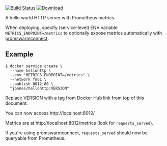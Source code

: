 [![Build Status](https://img.shields.io/travis/joonas-fi/hellohttp.svg?style=for-the-badge)](https://travis-ci.org/joonas-fi/hellohttp)
[![Download](https://img.shields.io/docker/pulls/joonas/hellohttp.svg?style=for-the-badge)](https://hub.docker.com/r/joonas/hellohttp/)

A hello world HTTP server with Prometheus metrics.

When deploying, specify (service-level) ENV variable `METRICS_ENDPOINT=/metrics` to
optionally expose metrics automatically with
[promswarmconnect](https://github.com/joonas-fi/hellohttp).


Example
-------

```
$ docker service create \
  --name hellohttp \
  --env "METRICS_ENDPOINT=/metrics" \
  --network fn61 \
  --publish 8012:80 \
  "joonas/hellohttp:VERSION"
```

Replace VERSION with a tag from Docker Hub link from top of this document.

You can now access http://localhost:8012/

Metrics are at http://localhost:8012/metrics (look for `requests_served`).

If you're using promswarmconnect, `requests_served` should now be queryable from Prometheus.
